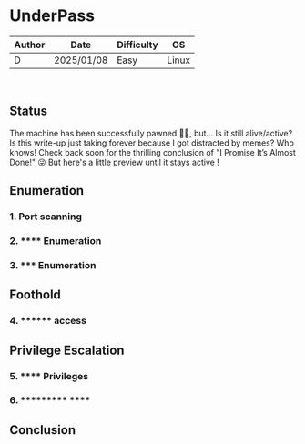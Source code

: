 # UnderPass

| Author | Date       | Difficulty | OS    |
| ------ | ---------- | ---------- | ----- |
|   D    | 2025/01/08 | Easy       | Linux |

<br>

## Status

The machine has been successfully pawned 🏴‍☠️, but...
Is it still alive/active? Is this write-up just taking forever because I got distracted by memes? Who knows! Check back soon for the thrilling conclusion of "I Promise It’s Almost Done!" 😜 But here's a little preview until it stays active !

## Enumeration

### 1. Port scanning

### 2. **** Enumeration

### 3. *** Enumeration

## Foothold

### 4. ****** access

## Privilege Escalation

### 5. **** Privileges

### 6. ********* **** 

## Conclusion

